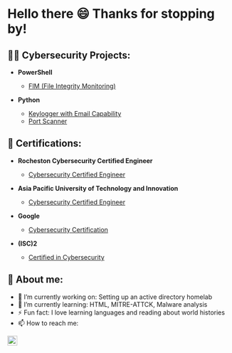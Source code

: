 <h1>Hello there 😄 Thanks for stopping by! </h1>

<h2>👨‍💻 Cybersecurity Projects:</h2>

- <b>PowerShell</b>
  - [FIM (File Integrity Monitoring)](https://github.com/joshmadakor1/Algorithms-Practice)

- <b>Python</b>
  - [Keylogger with Email Capability](https://github.com/joshmadakor1/Sentinel-Lab)
  - [Port Scanner](https://github.com/joshmadakor1/Jwipe.PowerShell)
    
<h2>🥇 Certifications:</h2>

- <b>Rocheston Cybersecurity Certified Engineer</b>
  - [Cybersecurity Certified Engineer](https://www.credly.com/badges/2729fef9-ecbe-4c50-8e8a-03de5084c474/public_url)

- <b>Asia Pacific University of Technology and Innovation</b>
  - [Cybersecurity Certified Engineer](https://www.credly.com/badges/feefa6d3-030d-4c01-b1e6-11eed4e3f7c3/public_url)
    
- <b>Google</b>
  - [Cybersecurity Certification](https://www.credly.com/badges/feefa6d3-030d-4c01-b1e6-11eed4e3f7c3/public_url)
  
- <b>(ISC)2</b>
  - [Certified in Cybersecurity](https://www.credly.com/badges/b37fadb6-1bc8-410b-8760-84ecbf7bce8b/public_url)


<h2> 💬 About me:</h2>

- 🔭 I’m currently working on: Setting up an active directory homelab
- 🌱 I’m currently learning: HTML, MITRE-ATTCK, Malware analysis
- ⚡ Fun fact: I love learning languages and reading about world histories
- 📫 How to reach me:

[<img align="left" alt="JoshMadakor | LinkedIn" width="22px" src="https://cdn.jsdelivr.net/npm/simple-icons@v3/icons/linkedin.svg" />][linkedin]

[linkedin]: https://linkedin.com/in/syairah-salam

<!--
Here are some ideas to get you started:

- 🔭 I’m currently working on ...
- 🌱 I’m currently learning ...
- 👯 I’m looking to collaborate on ...
- 🤔 I’m looking for help with ...
- 💬 Ask me about ...
- 📫 How to reach me: ...
- 😄 Pronouns: ...
- ⚡ Fun fact: ...
-->

